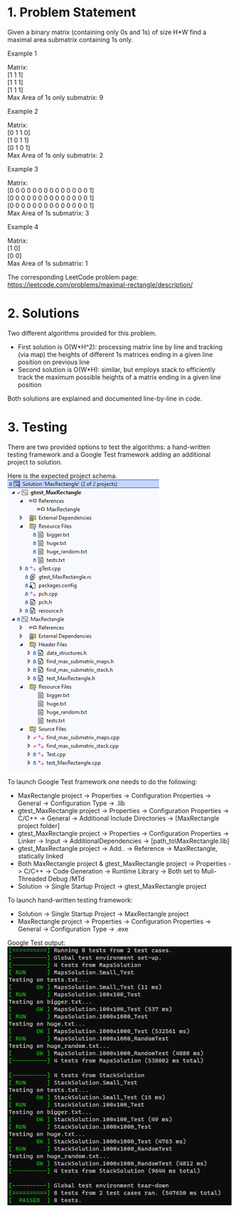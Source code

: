 # 1. Problem Statement
Given a binary matrix (containing only 0s and 1s) of size H*W find a maximal area submatrix containing 1s only.

Example 1

Matrix:<br />
[1 1 1]<br />
[1 1 1]<br />
[1 1 1]<br />
Max Area of 1s only submatrix: 9

Example 2

Matrix:<br />
[0 1 1 0]<br />
[1 0 1 1]<br />
[0 1 0 1]<br />
Max Area of 1s only submatrix: 2

Example 3

Matrix:<br />
[0 0 0 0 0 0 0 0 0 0 0 0 0 0 1]<br />
[0 0 0 0 0 0 0 0 0 0 0 0 0 0 1]<br />
[0 0 0 0 0 0 0 0 0 0 0 0 0 0 1]<br />
Max Area of 1s submatrix: 3

Example 4

Matrix:<br />
[1 0]<br />
[0 0]<br />
Max Area of 1s submatrix: 1

The corresponding LeetCode problem page: https://leetcode.com/problems/maximal-rectangle/description/

# 2. Solutions
Two different algorithms provided for this problem.
- First solution is O(W*H^2): processing matrix line by line and tracking (via map) the heights of different 1s matrices ending in a given line position on previous line
- Second solution is O(W*H): similar, but employs stack to efficiently track the maximum possible heights of a matrix ending in a given line position

Both solutions are explained and documented line-by-line in code.

# 3. Testing
There are two provided options to test the algorithms: a hand-written testing framework and a Google Test framework adding an additional project to solution.

Here is the expected project schema.
![Project](images/project.png)

To launch Google Test framework one needs to do the following:
- MaxRectangle project -> Properties -> Configuration Properties -> General -> Configuration Type -> .lib
- gtest_MaxRectangle project -> Properties -> Configuration Properties -> C/C++ -> General -> Additional Include Directories -> [MaxRectangle project folder]
- gtest_MaxRectangle project -> Properties -> Configuration Properties -> Linker -> Input -> AdditionalDependencies -> [path_to\MaxRectangle.lib]
- gtest_MaxRectangle project -> Add.. -> Reference -> MaxRectangle, statically linked
- Both MaxRectangle project & gtest_MaxRectangle project -> Properties -> C/C++ -> Code Generation -> Runtime Library -> Both set to Muli-Threaded Debug /MTd
- Solution -> Single Startup Project -> gtest_MaxRectangle project

To launch hand-written testing framework:
- Solution -> Single Startup Project -> MaxRectangle project
- MaxRectangle project -> Properties -> Configuration Properties -> General -> Configuration Type -> .exe

Google Test output:
![Tests](images/tests.png)

